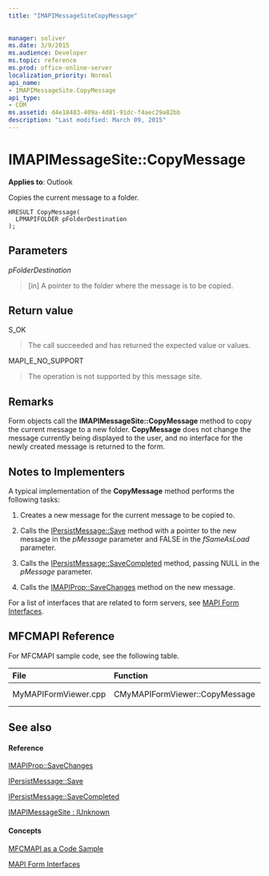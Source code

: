 ```yaml
---
title: "IMAPIMessageSiteCopyMessage"
 
 
manager: soliver
ms.date: 3/9/2015
ms.audience: Developer
ms.topic: reference
ms.prod: office-online-server
localization_priority: Normal
api_name:
- IMAPIMessageSite.CopyMessage
api_type:
- COM
ms.assetid: d4e18483-409a-4d81-91dc-f4aec29a82bb
description: "Last modified: March 09, 2015"
---
```


# IMAPIMessageSite::CopyMessage

  
  
**Applies to**: Outlook 
  
Copies the current message to a folder.
  
```
HRESULT CopyMessage(
  LPMAPIFOLDER pFolderDestination
);
```

## Parameters

 _pFolderDestination_
  
> [in] A pointer to the folder where the message is to be copied.
    
## Return value

S_OK 
  
> The call succeeded and has returned the expected value or values.
    
MAPI_E_NO_SUPPORT 
  
> The operation is not supported by this message site.
    
## Remarks

Form objects call the **IMAPIMessageSite::CopyMessage** method to copy the current message to a new folder. **CopyMessage** does not change the message currently being displayed to the user, and no interface for the newly created message is returned to the form. 
  
## Notes to Implementers

A typical implementation of the **CopyMessage** method performs the following tasks: 
  
1. Creates a new message for the current message to be copied to.
    
2. Calls the [IPersistMessage::Save](ipersistmessage-save.md) method with a pointer to the new message in the  _pMessage_ parameter and FALSE in the  _fSameAsLoad_ parameter. 
    
3. Calls the [IPersistMessage::SaveCompleted](ipersistmessage-savecompleted.md) method, passing NULL in the  _pMessage_ parameter. 
    
4. Calls the [IMAPIProp::SaveChanges](imapiprop-savechanges.md) method on the new message. 
    
For a list of interfaces that are related to form servers, see [MAPI Form Interfaces](mapi-form-interfaces.md).
  
## MFCMAPI Reference

For MFCMAPI sample code, see the following table.
  
|**File**|**Function**|**Comment**|
|:-----|:-----|:-----|
|MyMAPIFormViewer.cpp  <br/> |CMyMAPIFormViewer::CopyMessage  <br/> |Not implemented.  <br/> |
   
## See also

#### Reference

[IMAPIProp::SaveChanges](imapiprop-savechanges.md)
  
[IPersistMessage::Save](ipersistmessage-save.md)
  
[IPersistMessage::SaveCompleted](ipersistmessage-savecompleted.md)
  
[IMAPIMessageSite : IUnknown](imapimessagesiteiunknown.md)
#### Concepts

[MFCMAPI as a Code Sample](mfcmapi-as-a-code-sample.md)
  
[MAPI Form Interfaces](mapi-form-interfaces.md)


